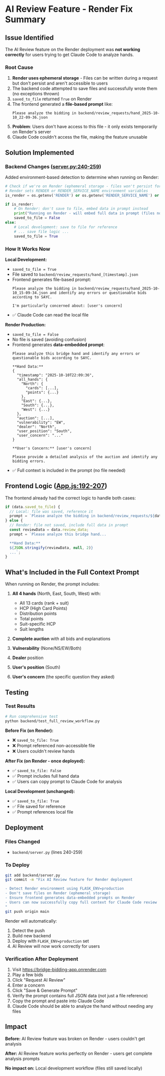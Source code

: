 # AI Review Feature - Render Fix Summary

## Issue Identified

The AI Review feature on the Render deployment was **not working correctly** for users trying to get Claude Code to analyze hands.

### Root Cause

1. **Render uses ephemeral storage** - Files can be written during a request but don't persist and aren't accessible to users
2. The backend code attempted to save files and successfully wrote them (no exceptions thrown)
3. `saved_to_file` returned `True` on Render
4. The frontend generated a **file-based prompt** like:
   ```
   Please analyze the bidding in backend/review_requests/hand_2025-10-10_22-09-36.json
   ```
5. **Problem**: Users don't have access to this file - it only exists temporarily on Render's server
6. Claude Code couldn't access the file, making the feature unusable

## Solution Implemented

### Backend Changes ([server.py:240-259](backend/server.py#L240-L259))

Added environment-based detection to determine when running on Render:

```python
# Check if we're on Render (ephemeral storage - files won't persist for user access)
# Render sets RENDER or RENDER_SERVICE_NAME environment variables
is_render = os.getenv('RENDER') or os.getenv('RENDER_SERVICE_NAME') or os.getenv('FLASK_ENV') == 'production'

if is_render:
    # On Render: don't save to file, embed data in prompt instead
    print("Running on Render - will embed full data in prompt (files not accessible to users)")
    saved_to_file = False
else:
    # Local development: save to file for reference
    # ... save file logic ...
    saved_to_file = True
```

### How It Works Now

**Local Development:**
- `saved_to_file = True`
- File saved to `backend/review_requests/hand_[timestamp].json`
- Frontend generates file-based prompt:
  ```
  Please analyze the bidding in backend/review_requests/hand_2025-10-10_15-09-34.json and identify any errors or questionable bids according to SAYC.

  I'm particularly concerned about: [user's concern]
  ```
- ✅ Claude Code can read the local file

**Render Production:**
- `saved_to_file = False`
- No file is saved (avoiding confusion)
- Frontend generates **data-embedded prompt**:
  ```
  Please analyze this bridge hand and identify any errors or questionable bids according to SAYC.

  **Hand Data:**
  {
    "timestamp": "2025-10-10T22:09:36",
    "all_hands": {
      "North": {
        "cards": [...],
        "points": {...}
      },
      "East": {...},
      "South": {...},
      "West": {...}
    },
    "auction": [...],
    "vulnerability": "EW",
    "dealer": "North",
    "user_position": "South",
    "user_concern": "..."
  }

  **User's Concern:** [user's concern]

  Please provide a detailed analysis of the auction and identify any bidding errors.
  ```
- ✅ Full context is included in the prompt (no file needed)

## Frontend Logic ([App.js:192-207](frontend/src/App.js#L192-L207))

The frontend already had the correct logic to handle both cases:

```javascript
if (data.saved_to_file) {
  // Local: file was saved, reference it
  prompt = `Please analyze the bidding in backend/review_requests/${data.filename}...`;
} else {
  // Render: file not saved, include full data in prompt
  const reviewData = data.review_data;
  prompt = `Please analyze this bridge hand...

  **Hand Data:**
  ${JSON.stringify(reviewData, null, 2)}
  ...`;
}
```

## What's Included in the Full Context Prompt

When running on Render, the prompt includes:

1. **All 4 hands** (North, East, South, West) with:
   - All 13 cards (rank + suit)
   - HCP (High Card Points)
   - Distribution points
   - Total points
   - Suit-specific HCP
   - Suit lengths

2. **Complete auction** with all bids and explanations

3. **Vulnerability** (None/NS/EW/Both)

4. **Dealer** position

5. **User's position** (South)

6. **User's concern** (the specific question they asked)

## Testing

### Test Results

```bash
# Run comprehensive test
python backend/test_full_review_workflow.py
```

**Before Fix (on Render):**
- ❌ `saved_to_file: True`
- ❌ Prompt referenced non-accessible file
- ❌ Users couldn't review hands

**After Fix (on Render - once deployed):**
- ✅ `saved_to_file: False`
- ✅ Prompt includes full hand data
- ✅ Users can copy prompt to Claude Code for analysis

**Local Development (unchanged):**
- ✅ `saved_to_file: True`
- ✅ File saved for reference
- ✅ Prompt references local file

## Deployment

### Files Changed
- `backend/server.py` (lines 240-259)

### To Deploy
```bash
git add backend/server.py
git commit -m "Fix AI Review feature for Render deployment

- Detect Render environment using FLASK_ENV=production
- Don't save files on Render (ephemeral storage)
- Ensure frontend generates data-embedded prompts on Render
- Users can now successfully copy full context for Claude Code review
"
git push origin main
```

Render will automatically:
1. Detect the push
2. Build new backend
3. Deploy with `FLASK_ENV=production` set
4. AI Review will now work correctly for users

### Verification After Deployment

1. Visit https://bridge-bidding-app.onrender.com
2. Play a few bids
3. Click "Request AI Review"
4. Enter a concern
5. Click "Save & Generate Prompt"
6. Verify the prompt contains full JSON data (not just a file reference)
7. Copy the prompt and paste into Claude Code
8. Claude Code should be able to analyze the hand without needing any files

## Impact

**Before:** AI Review feature was broken on Render - users couldn't get analysis

**After:** AI Review feature works perfectly on Render - users get complete analysis prompts

**No impact on:** Local development workflow (files still saved locally)
